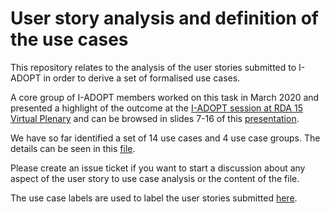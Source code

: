 # User story analysis and definition of the use cases 
This repository relates to the analysis of the user stories submitted to I-ADOPT in order to derive a set of formalised use cases.

A core group of I-ADOPT members worked on this task in March 2020 and presented a highlight of the outcome at the [I-ADOPT session at RDA 15 Virtual Plenary](https://www.rd-alliance.org/group/vocabulary-services-ig-interoperable-descriptions-observable-property-terminology-wg-i-adopt-0) and can be browsed in slides 7-16 of this [presentation](https://docs.google.com/presentation/d/1u5iKwnTJdSpExJdrLR-xE2Cv3x3mGY-yM6kNc1xEav4/edit#slide=id.g713d01d5e9_2_45).

We have so far identified a set of 14 use cases and 4 use case groups. The details can be seen in this [file](https://github.com/i-adopt/usecase_analysis/blob/master/UCG.csv).

Please create an issue ticket if you want to start a discussion about any aspect of the user story to use case analysis or the content of the file.

The use case labels are used to label the user stories submitted [here](https://github.com/i-adopt/users_stories/issues). 

